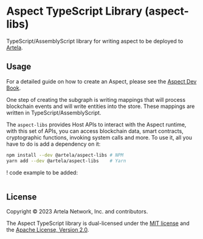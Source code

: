 # Aspect TypeScript Library (aspect-libs)

TypeScript/AssemblyScript library for writing aspect to be deployed to
[Artela](https://github.com/artela-network/artelamint).

## Usage

For a detailed guide on how to create an Aspect, please see the
[Aspect Dev Book]().

One step of creating the subgraph is writing mappings that will process blockchain events and will
write entities into the store. These mappings are written in TypeScript/AssemblyScript.

The `aspect-libs` provides Host APIs to interact with the Aspect runtime, with this set of APIs, you can access blockchain data, smart
contracts, cryptographic functions, invoking system calls and more. To use it, all you have to do is add a
dependency on it:

```sh
npm install --dev @artela/aspect-libs # NPM
yarn add --dev @artela/aspect-libs    # Yarn
```

! code example to be added:

```typescript

```

## License

Copyright &copy; 2023 Artela Network, Inc. and contributors.

The Aspect TypeScript library is dual-licensed under the [MIT license](LICENSE-MIT) and the
[Apache License, Version 2.0](LICENSE-APACHE).


